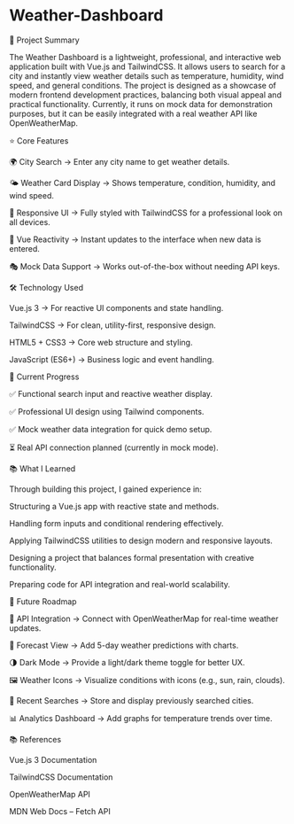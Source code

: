 # Weather-Dashboard
📖 Project Summary

The Weather Dashboard is a lightweight, professional, and interactive web application built with Vue.js and TailwindCSS. It allows users to search for a city and instantly view weather details such as temperature, humidity, wind speed, and general conditions. The project is designed as a showcase of modern frontend development practices, balancing both visual appeal and practical functionality. Currently, it runs on mock data for demonstration purposes, but it can be easily integrated with a real weather API like OpenWeatherMap.

⭐ Core Features

🌍 City Search → Enter any city name to get weather details.

🌤 Weather Card Display → Shows temperature, condition, humidity, and wind speed.

📱 Responsive UI → Fully styled with TailwindCSS for a professional look on all devices.

🔄 Vue Reactivity → Instant updates to the interface when new data is entered.

🎭 Mock Data Support → Works out-of-the-box without needing API keys.

🛠 Technology Used

Vue.js 3 → For reactive UI components and state handling.

TailwindCSS → For clean, utility-first, responsive design.

HTML5 + CSS3 → Core web structure and styling.

JavaScript (ES6+) → Business logic and event handling.

📌 Current Progress

✅ Functional search input and reactive weather display.

✅ Professional UI design using Tailwind components.

✅ Mock weather data integration for quick demo setup.

⏳ Real API connection planned (currently in mock mode).

📚 What I Learned

Through building this project, I gained experience in:

Structuring a Vue.js app with reactive state and methods.

Handling form inputs and conditional rendering effectively.

Applying TailwindCSS utilities to design modern and responsive layouts.

Designing a project that balances formal presentation with creative functionality.

Preparing code for API integration and real-world scalability.

🚀 Future Roadmap

🔗 API Integration → Connect with OpenWeatherMap for real-time weather updates.

📅 Forecast View → Add 5-day weather predictions with charts.

🌗 Dark Mode → Provide a light/dark theme toggle for better UX.

🖼 Weather Icons → Visualize conditions with icons (e.g., sun, rain, clouds).

💾 Recent Searches → Store and display previously searched cities.

📊 Analytics Dashboard → Add graphs for temperature trends over time.

📚 References

Vue.js 3 Documentation

TailwindCSS Documentation

OpenWeatherMap API

MDN Web Docs – Fetch API
